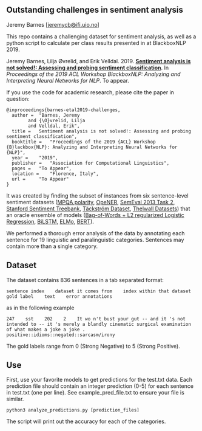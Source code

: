 ## Outstanding challenges in sentiment analysis

Jeremy Barnes [jeremycb@ifi.uio.no]

This repo contains a challenging dataset for sentiment analysis, as well as a python script to calculate per class results presented in at BlackboxNLP 2019.


Jeremy Barnes, Lilja Øvrelid, and Erik Velldal. 2019. [**Sentiment analysis is not solved!: Assessing and probing sentiment classification**](https://jbarnesspain.github.io/downloads/challenges.pdf). In *Proceedings of the 2019 ACL Workshop BlackboxNLP: Analyzing and Interpreting Neural Networks for NLP*. To appear.


If you use the code for academic research, please cite the paper in question:
```
@inproceedings{barnes-etal2019-challenges,
  author =  "Barnes, Jeremy
        and {\O}vrelid, Lilja
        and Velldal, Erik",
  title =   Sentiment analysis is not solved!: Assessing and probing sentiment classification",
  booktitle =   "Proceedings of the 2019 {ACL} Workshop {B}lackbox{NLP}: Analyzing and Interpreting Neural Networks for {NLP}",
  year =    "2019",
  publisher =   "Association for Computational Linguistics",
  pages =   "To Appear",
  location =    "Florence, Italy",
  url =     "To Appear"
}
```




It was created by finding the subset of instances from six sentence-level sentiment datasets ([MPQA polarity](http://aclweb.org/anthology/N15-1146), [OpeNER](http://journal.sepln.org/sepln/ojs/ojs/index.php/pln/article/view/4891), [SemEval 2013 Task 2](https://www.cs.york.ac.uk/semeval-2013/task2.html), [Stanford Sentiment Treebank](http://aclweb.org/anthology/D/D13/D13-1170.pdf), [Täckström Dataset](https://github.com/oscartackstrom/sentence-sentiment-data), [Thelwall Datasets](http://sentistrength.wlv.ac.uk/)) that an oracle ensemble of models ([Bag-of-Words + L2 regularized Logistic Regression](https://aclanthology.info/papers/W17-5202/w17-5202), [BiLSTM](https://aclanthology.info/papers/W17-5202/w17-5202), [ELMo](https://aclanthology.coli.uni-saarland.de/papers/N18-1202/n18-1202), [BERT](https://arxiv.org/abs/1810.04805)).

We performed a thorough error analysis of the data by annotating each sentence for 19 linguistic and paralinguistic categories. Sentences may contain more than a single category.

## Dataset

The dataset contains 836 sentences in a tab separated format:

```
sentence index    dataset it comes from    index within that dataset    gold label    text    error annotations
```

as in the following example

```
247    sst    202    2    It wo n't bust your gut -- and it 's not intended to -- it 's merely a blandly cinematic surgical examination of what makes a joke a joke .    positive::idioms::negated::sarcasm/irony
```

The gold labels range from 0 (Strong Negative) to 5 (Strong Positive).


## Use

First, use your favorite models to get predictions for the test.txt data. Each prediction file should contain an integer prediction (0-5) for each sentence in test.txt (one per line). See example_pred_file.txt to ensure your file is similar.



```
python3 analyze_predictions.py [prediction_files]
```

The script will print out the accuracy for each of the categories.


